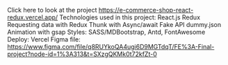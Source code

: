 Click here to look at the project https://e-commerce-shop-react-redux.vercel.app/
Technologies used in this project:
React.js
Redux
Requesting data with Redux Thunk with Async/await
Fake API dummy.json
Animation with gsap
Styles: SASS/MDBootstrap, Antd, FontAwesome
Deploy: Vercel
Figma file: https://www.figma.com/file/q8RUYkoQA4ugi6D9MGTdqT/FE%3A-Final-project?node-id=1%3A313&t=SXzgQKMk0t72kfZt-0

